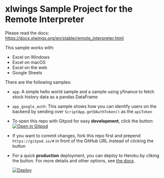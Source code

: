 # xlwings Sample Project for the Remote Interpreter

Please read the docs: https://docs.xlwings.org/en/stable/remote_interpreter.html

This sample works with:

* Excel on Windows
* Excel on macOS
* Excel on the web
* Google Sheets

There are the following samples:

* `app`: A simple hello world sample and a sample using yfinance to fetch stock history data as a pandas DataFrame
* `app_google_auth`: This sample shows how you can identify users on the backend by sending over `ScriptApp.getOAuthToken()` as the `apiToken`

* To open this repo with Gitpod for easy **development**, click the button:  
[![Open in Gitpod](https://gitpod.io/button/open-in-gitpod.svg)](https://gitpod.io/#https://github.com/xlwings/xlwings-web-fastapi)

* If you want to commit changes, fork this repo first and prepend `https://gitpod.io/#` in front of the GitHub URL instead of clicking the button

* For a quick **production** deployment, you can deploy to Heroku by cliking the button. For more details and other options, see [the docs](https://docs.xlwings.org/en/web/remote_interpreter.html#production-deployment).  

  [![Deploy](https://www.herokucdn.com/deploy/button.svg)](https://heroku.com/deploy)